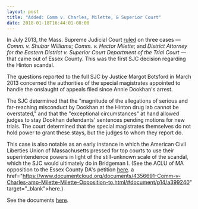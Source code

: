```yaml
---
layout: post
title: "Added: Comm v. Charles, Milette, & Superior Court"
date: 2018-01-18T16:44:01-08:00
---
```


In July 2013, the Mass. Supreme Judicial Court [ruled](http://masscases.com/cases/sjc/466/466mass63.html) on three cases — *Comm. v. Shubar Williams*; *Comm. v. Hector Milette*; and *District Attorney for the Eastern District v. Superior Court Department of the Trial Court* — that came out of Essex County. This was the first SJC decision regarding the Hinton scandal.

The questions reported to the full SJC by Justice Margot Botsford in March 2013 concerned the authorities of the special magistrates appointed to handle the onslaught of appeals filed since Annie Dookhan's arrest. 

The SJC determined that the "magnitude of the allegations of serious and far-reaching misconduct by Dookhan at the Hinton drug lab cannot be overstated," and that the "exceptional circumstances" at hand allowed judges to stay Dookhan defendants' sentences pending motions for new trials. The court determined that the special magistrates themselves do not hold power to grant these stays, but the judges to whom they report do.

This case is also notable as an early instance in which the American Civil Liberties Union of Massachusetts pressed for top courts to use their superintendence powers in light of the still-unknown scale of the scandal, which the SJC would ultimately do in Bridgeman I. (See the ACLU of MA opposition to the Essex County DA's petition [here](https://www.documentcloud.org/documents/4356691-Comm-v-Charles-amp-Milette-Milette-Opposition-to.html/#document/p14/a399240).
a href="https://www.documentcloud.org/documents/4356691-Comm-v-Charles-amp-Milette-Milette-Opposition-to.html/#document/p14/a399240" target="_blank">here</a>.)

See the documents [here](https://shawnmusgrave.github.io/farak-dookhan/documents/dookhan/dookhan-documents.html#charles-milette).